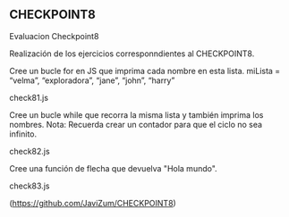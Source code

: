 ## CHECKPOINT8
Evaluacion Checkpoint8

Realización de los ejercicios corresponndientes al CHECKPOINT8.

Cree un bucle for en JS que imprima cada nombre en esta lista. miLista = “velma”, “exploradora”, “jane”, “john”, “harry”

check81.js

Cree un bucle while que recorra la misma lista y también imprima los nombres. Nota: Recuerda crear un contador para que el ciclo no sea infinito.

check82.js

Cree una función de flecha que devuelva "Hola mundo".

check83.js

(https://github.com/JaviZum/CHECKPOINT8)

